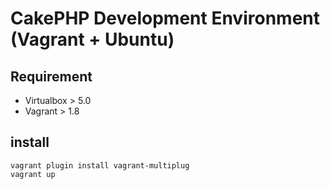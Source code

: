 # CakePHP Development Environment (Vagrant + Ubuntu)

## Requirement

* Virtualbox > 5.0
* Vagrant > 1.8

## install

```
vagrant plugin install vagrant-multiplug
vagrant up
```
